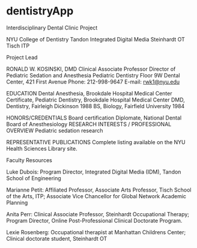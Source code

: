 
  
  
# dentistryApp
Interdisciplinary Dental Clinic Project

NYU 
College of Dentistry
Tandon Integrated Digital Media
Steinhardt OT
Tisch ITP

 Project Lead

  RONALD W. KOSINSKI, DMD
Clinical Associate Professor
Director of Pediatric Sedation and Anesthesia
Pediatric Dentistry
Floor 9W Dental Center, 421 First Avenue
Phone: 212-998-9647
E-mail: rwk1@nyu.edu

EDUCATION
Dental Anesthesia, Brookdale Hospital Medical Center
Certificate, Pediatric Dentistry, Brookdale Hospital Medical Center
DMD, Dentistry, Fairleigh Dickinson 1988
BS, Biology, Fairfield University 1984

HONORS/CREDENTIALS
Board certification
Diplomate, National Dental Board of Anesthesiology
RESEARCH INTERESTS / PROFESSIONAL OVERVIEW
Pediatric sedation research

REPRESENTATIVE PUBLICATIONS
Complete listing available on the NYU Health Sciences Library site.
  
  </p1>
  Faculty Resources
  
  Luke Dubois: Program Director, Integrated Digital Media (IDM), Tandon School of Engineering

Marianne Petit: Affiliated Professor, Associate Arts Professor, Tisch School of the Arts, ITP; Associate Vice Chancellor for Global Network Academic Planning

Anita Perr: Clinical Associate Professor, Steinhardt Occupational Therapy; Program Director, Online Post-Professional Clinical Doctorate Program.

Lexie Rosenberg: Occupational therapist at Manhattan Childrens Center; Clinical doctorate student, Steinhardt OT

  
  
  
 

